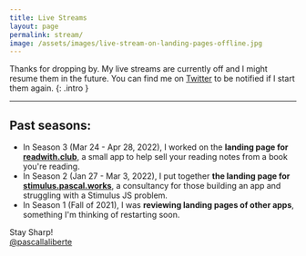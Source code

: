 ```yaml
---
title: Live Streams
layout: page
permalink: stream/
image: /assets/images/live-stream-on-landing-pages-offline.jpg
---
```


Thanks for dropping by. My live streams are currently off and I might resume them in the future. You can find me on [Twitter][twitter] to be notified if I start them again.
{: .intro }

---

## Past seasons:

* In Season 3 (Mar 24 - Apr 28, 2022), I worked on the **landing page for [readwith.club](https://readwith.club)**, a small app to help sell your reading notes from a book you're reading.
* In Season 2 (Jan 27 - Mar 3, 2022), I put together **the landing page for [stimulus.pascal.works](https://stimulus.pascal.works)**, a consultancy for those building an app and struggling with a Stimulus JS problem.
* In Season 1 (Fall of 2021), I was **reviewing landing pages of other apps**, something I'm thinking of restarting soon.

Stay Sharp!  
[@pascallaliberte][twitter]

[twitter]: https://twitter.com/pascallaliberte
